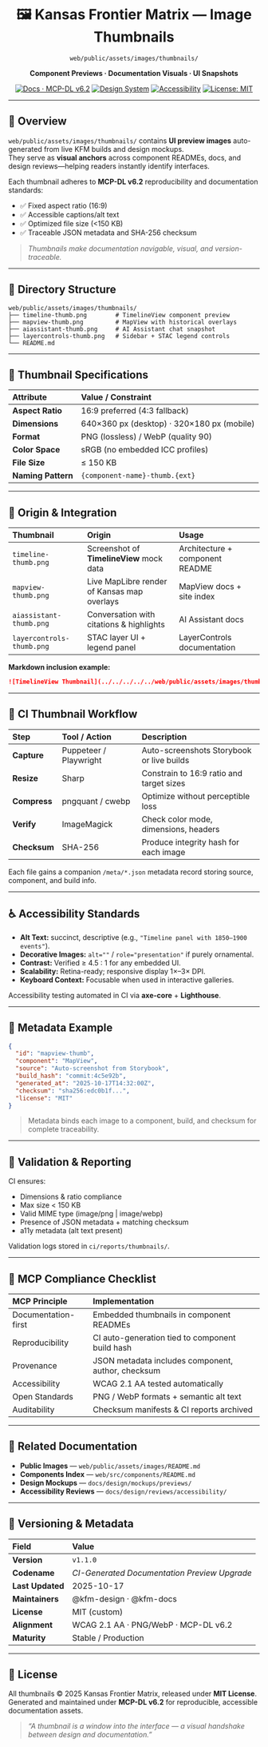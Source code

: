 <div align="center">

# 🖼️ Kansas Frontier Matrix — **Image Thumbnails**  
`web/public/assets/images/thumbnails/`

**Component Previews · Documentation Visuals · UI Snapshots**

[![Docs · MCP-DL v6.2](https://img.shields.io/badge/Docs-MCP--DL%20v6.2-blue)](../../../../../docs/)
[![Design System](https://img.shields.io/badge/Design-System-blue)](../../../../../docs/design/)
[![Accessibility](https://img.shields.io/badge/WCAG%202.1-AA-yellow)](../../../../../docs/design/reviews/accessibility/)
[![License: MIT](https://img.shields.io/badge/License-MIT-blue.svg)](../../../../../LICENSE)

</div>

---

## 🧭 Overview

`web/public/assets/images/thumbnails/` contains **UI preview images** auto-generated from live KFM builds and design mockups.  
They serve as **visual anchors** across component READMEs, docs, and design reviews—helping readers instantly identify interfaces.

Each thumbnail adheres to **MCP-DL v6.2** reproducibility and documentation standards:

- ✅ Fixed aspect ratio (16:9)  
- ✅ Accessible captions/alt text  
- ✅ Optimized file size (<150 KB)  
- ✅ Traceable JSON metadata and SHA-256 checksum  

> *Thumbnails make documentation navigable, visual, and version-traceable.*

---

## 🧱 Directory Structure

```text
web/public/assets/images/thumbnails/
├── timeline-thumb.png        # TimelineView component preview
├── mapview-thumb.png         # MapView with historical overlays
├── aiassistant-thumb.png     # AI Assistant chat snapshot
├── layercontrols-thumb.png   # Sidebar + STAC legend controls
└── README.md
```

---

## 🧩 Thumbnail Specifications

| Attribute          | Value / Constraint                             |
| :----------------- | :--------------------------------------------- |
| **Aspect Ratio**   | 16:9 preferred (4:3 fallback)                  |
| **Dimensions**     | 640×360 px (desktop) · 320×180 px (mobile)     |
| **Format**         | PNG (lossless) / WebP (quality 90)             |
| **Color Space**    | sRGB (no embedded ICC profiles)                |
| **File Size**      | ≤ 150 KB                                       |
| **Naming Pattern** | `{component-name}-thumb.{ext}`                 |

---

## 🎨 Origin & Integration

| Thumbnail              | Origin                                        | Usage                                    |
| :--------------------- | :-------------------------------------------- | :--------------------------------------- |
| `timeline-thumb.png`   | Screenshot of **TimelineView** mock data      | Architecture + component README          |
| `mapview-thumb.png`    | Live MapLibre render of Kansas map overlays   | MapView docs + site index                |
| `aiassistant-thumb.png`| Conversation with citations & highlights      | AI Assistant docs                        |
| `layercontrols-thumb.png`| STAC layer UI + legend panel               | LayerControls documentation              |

**Markdown inclusion example:**
```markdown
![TimelineView Thumbnail](../../../../../web/public/assets/images/thumbnails/timeline-thumb.png "TimelineView – Temporal Navigation Interface")
```

---

## 🧮 CI Thumbnail Workflow

| Step        | Tool / Action            | Description                                 |
| :-----------| :------------------------| :------------------------------------------ |
| **Capture** | Puppeteer / Playwright   | Auto-screenshots Storybook or live builds   |
| **Resize**  | Sharp                    | Constrain to 16:9 ratio and target sizes    |
| **Compress**| pngquant / cwebp         | Optimize without perceptible loss           |
| **Verify**  | ImageMagick              | Check color mode, dimensions, headers       |
| **Checksum**| SHA-256                  | Produce integrity hash for each image       |

Each file gains a companion `/meta/*.json` metadata record storing source, component, and build info.

---

## ♿ Accessibility Standards

- **Alt Text:** succinct, descriptive (e.g., `"Timeline panel with 1850–1900 events"`).  
- **Decorative Images:** `alt=""` / `role="presentation"` if purely ornamental.  
- **Contrast:** Verified ≥ 4.5 : 1 for any embedded UI.  
- **Scalability:** Retina-ready; responsive display 1×–3× DPI.  
- **Keyboard Context:** Focusable when used in interactive galleries.  

Accessibility testing automated in CI via **axe-core** + **Lighthouse**.

---

## 🧾 Metadata Example

```json
{
  "id": "mapview-thumb",
  "component": "MapView",
  "source": "Auto-screenshot from Storybook",
  "build_hash": "commit:4c5e92b",
  "generated_at": "2025-10-17T14:32:00Z",
  "checksum": "sha256:edc0b1f...",
  "license": "MIT"
}
```

> Metadata binds each image to a component, build, and checksum for complete traceability.

---

## 🧪 Validation & Reporting

CI ensures:
- Dimensions & ratio compliance  
- Max size < 150 KB  
- Valid MIME type (image/png | image/webp)  
- Presence of JSON metadata + matching checksum  
- a11y metadata (alt text present)  

Validation logs stored in `ci/reports/thumbnails/`.

---

## 🧠 MCP Compliance Checklist

| MCP Principle       | Implementation                                         |
| :------------------ | :---------------------------------------------------- |
| Documentation-first | Embedded thumbnails in component READMEs              |
| Reproducibility     | CI auto-generation tied to component build hash       |
| Provenance          | JSON metadata includes component, author, checksum    |
| Accessibility       | WCAG 2.1 AA tested automatically                      |
| Open Standards      | PNG / WebP formats + semantic alt text                |
| Auditability        | Checksum manifests & CI reports archived              |

---

## 🔗 Related Documentation

- **Public Images** — `web/public/assets/images/README.md`  
- **Components Index** — `web/src/components/README.md`  
- **Design Mockups** — `docs/design/mockups/previews/`  
- **Accessibility Reviews** — `docs/design/reviews/accessibility/`

---

## 🧾 Versioning & Metadata

| Field | Value |
| :---- | :---- |
| **Version** | `v1.1.0` |
| **Codename** | *CI-Generated Documentation Preview Upgrade* |
| **Last Updated** | 2025-10-17 |
| **Maintainers** | @kfm-design · @kfm-docs |
| **License** | MIT (custom) |
| **Alignment** | WCAG 2.1 AA · PNG/WebP · MCP-DL v6.2 |
| **Maturity** | Stable / Production |

---

## 📜 License

All thumbnails © 2025 Kansas Frontier Matrix, released under **MIT License**.  
Generated and maintained under **MCP-DL v6.2** for reproducible, accessible documentation assets.

> *“A thumbnail is a window into the interface — a visual handshake between design and documentation.”*
